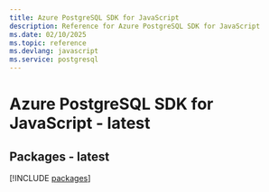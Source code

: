 ```yaml
---
title: Azure PostgreSQL SDK for JavaScript
description: Reference for Azure PostgreSQL SDK for JavaScript
ms.date: 02/10/2025
ms.topic: reference
ms.devlang: javascript
ms.service: postgresql
---
```

# Azure PostgreSQL SDK for JavaScript - latest
## Packages - latest
[!INCLUDE [packages](postgresql-index.md)]